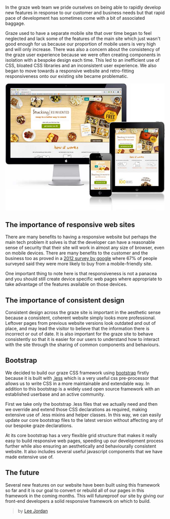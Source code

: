 In the graze web team we pride ourselves on being able to rapidly develop new features in response to our customer and business needs but that rapid pace of development has sometimes come with a bit of associated baggage.

Graze used to have a separate mobile site that over time began to feel neglected and lack some of the features of the main site which just wasn't good enough for us because our proportion of mobile users is very high and will only increase. There was also a concern about the consistency of the graze user experience because we were often creating components in isolation with a bespoke design each time. This led to an inefficient use of CSS, bloated CSS libraries and an inconsistent user experience. We also began to move towards a responsive website and retro-fitting responsiveness onto our existing site became problematic.

![example of a page built in the graze css framework](/content/images/2014/Apr/graze-css.jpg)

## The importance of responsive web sites

There are many benefits to having a responsive website but perhaps the main tech problem it solves is that the developer can have a reasonable sense of security that their site will work in almost any size of browser, even on mobile devices. There are many benefits to the customer and the business too as proved in a [2012 survey by google](http://googlemobileads.blogspot.co.uk/2012/09/mobile-friendly-sites-turn-visitors.html) where 67% of people surveyed said they were more likely to buy from a mobile-friendly site.

One important thing to note here is that responsiveness is not a panacea and you should still create device specific web pages where appropriate to take advantage of the features available on those devices.

## The importance of consistent design

Consistent design across the graze site is important in the aesthetic sense because a consistent, coherent website simply looks more professional. Leftover pages from previous website versions look outdated and out of place, and may lead the visitor to believe that the information there is incorrect or out of date. It is also important for the graze site to behave consistently so that it is easier for our users to understand how to interact with the site through the sharing of common components and behaviours.

## Bootstrap

We decided to build our graze CSS framework using [bootstrap](http://getbootstrap.com/) firstly because it is built with [.less](http://lesscss.org/) which is a very useful css pre-processor that allows us to write CSS in a more maintainable and extendable way. In addition to this bootstrap is a widely used open source framework with an established userbase and an active community.

First we take only the bootstrap .less files that we actually need and then we override and extend those CSS declarations as required, making extensive use of .less mixins and helper classes. In this way, we can easily update our core bootstrap files to the latest version without affecting any of our bespoke graze declarations.

At its core bootstrap has a very flexible grid structure that makes it really easy to build responsive web pages, speeding up our development process further while also ensuring an aesthetically and behaviourally consistent website. It also includes several useful javascript components that we have made extensive use of.

## The future

Several new features on our website have been built using this framework so far and it is our goal to convert or rebuild all of our pages in this framework in the coming months. This will futureproof our site by giving our front-end developers a solid responsive framework on which to build.

> by [Lee Jordan](https://github.com/leejordan)